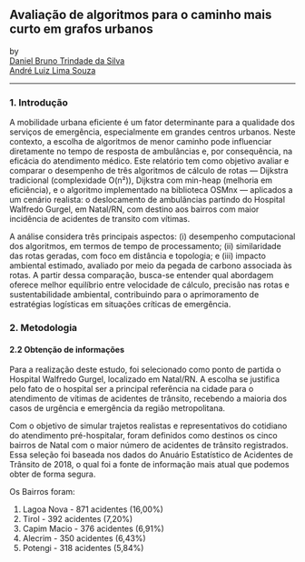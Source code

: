## Avaliação de algoritmos para o caminho mais curto em grafos urbanos

by <br/>
[Daniel Bruno Trindade da Silva](https://github.com/daniel-trindade) <br/>
[André Luiz Lima Souza](https://github.com/andreluizlimaa)


***
### 1. Introdução

A mobilidade urbana eficiente é um fator determinante para a qualidade dos serviços de emergência, especialmente em grandes centros urbanos. Neste contexto, a escolha de algoritmos de menor caminho pode influenciar diretamente no tempo de resposta de ambulâncias e, por consequência, na eficácia do atendimento médico. Este relatório tem como objetivo avaliar e comparar o desempenho de três algoritmos de cálculo de rotas — Dijkstra tradicional (complexidade O(n²)), Dijkstra com min-heap (melhoria em eficiência), e o algoritmo implementado na biblioteca OSMnx — aplicados a um cenário realista: o deslocamento de ambulâncias partindo do Hospital Walfredo Gurgel, em Natal/RN, com destino aos bairros com maior incidência de acidentes de transito com vítimas.

A análise considera três principais aspectos: (i) desempenho computacional dos algoritmos, em termos de tempo de processamento; (ii) similaridade das rotas geradas, com foco em distância e topologia; e (iii) impacto ambiental estimado, avaliado por meio da pegada de carbono associada às rotas. A partir dessa comparação, busca-se entender qual abordagem oferece melhor equilíbrio entre velocidade de cálculo, precisão nas rotas e sustentabilidade ambiental, contribuindo para o aprimoramento de estratégias logísticas em situações críticas de emergência.

### 2. Metodologia
#### 2.2 Obtenção de informações 
Para a realização deste estudo, foi selecionado como ponto de partida o Hospital Walfredo Gurgel, localizado em Natal/RN. A escolha se justifica pelo fato de o hospital ser a principal referência na cidade para o atendimento de vítimas de acidentes de trânsito, recebendo a maioria dos casos de urgência e emergência da região metropolitana.

Com o objetivo de simular trajetos realistas e representativos do cotidiano do atendimento pré-hospitalar, foram definidos como destinos os cinco bairros de Natal com o maior número de acidentes de trânsito registrados. Essa seleção foi baseada nos dados do Anuário Estatístico de Acidentes de Trânsito de 2018, o qual foi a fonte de informação mais atual que podemos obter de forma segura.

Os Bairros foram:
1. Lagoa Nova - 871 acidentes (16,00%)
2. Tirol - 392 acidentes (7,20%)
3. Capim Macio - 376 acidentes (6,91%)
4. Alecrim - 350 acidentes (6,43%)
5. Potengi - 318 acidentes (5,84%)